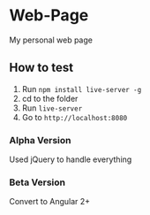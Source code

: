 # Web-Page
My personal web page

## How to test

1. Run ``` npm install live-server -g ```
2. cd to the folder
3. Run ``` live-server ```
4. Go to ``` http://localhost:8080 ```

### Alpha Version

  Used jQuery to handle everything

### Beta Version

  Convert to Angular 2+
